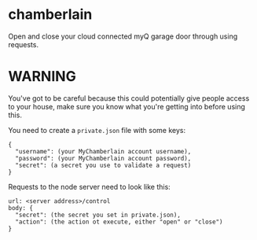 # chamberlain
Open and close your cloud connected myQ garage door through using requests.

# WARNING
You've got to be careful because this could potentially give people access to
your house, make sure you know what you're getting into before using this.

You need to create a `private.json` file with some keys:
```
{
  "username": (your MyChamberlain account username),
  "password": (your MyChamberlain account password),
  "secret": (a secret you use to validate a request)
}
```

Requests to the node server need to look like this:
```
url: <server address>/control
body: {
  "secret": (the secret you set in private.json),
  "action": (the action ot execute, either "open" or "close")
}
```
